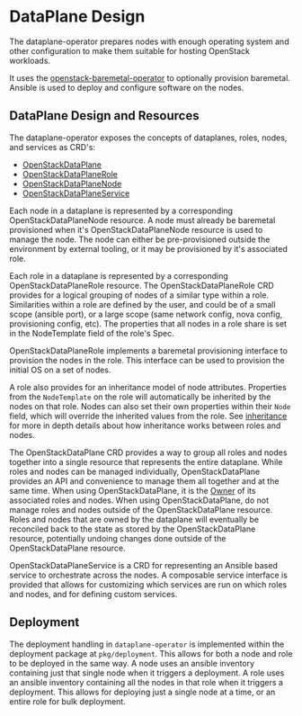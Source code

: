 # DataPlane Design

The dataplane-operator prepares nodes with enough operating system and other
configuration to make them suitable for hosting OpenStack workloads.

It uses the
[openstack-baremetal-operator](https://github.com/openstack-k8s-operators/openstack-baremetal-operator)
to optionally provision baremetal. Ansible is used to deploy and configure
software on the nodes.

## DataPlane Design and Resources

The dataplane-operator exposes the concepts of dataplanes, roles, nodes, and
services as CRD's:

* [OpenStackDataPlane](../config/crd/bases/dataplane.openstack.org_openstackdataplanes.yaml)
* [OpenStackDataPlaneRole](../config/crd/bases/dataplane.openstack.org_openstackdataplaneroles.yaml)
* [OpenStackDataPlaneNode](../config/crd/bases/dataplane.openstack.org_openstackdataplanenodes.yaml)
* [OpenStackDataPlaneService](../config/crd/bases/dataplane.openstack.org_openstackdataplaneservices.yaml)

Each node in a dataplane is represented by a corresponding
OpenStackDataPlaneNode resource. A node must already be baremetal provisioned
when it's OpenStackDataPlaneNode resource is used to manage the node. The node
can either be pre-provisioned outside the environment by external tooling, or
it may be provisioned by it's associated role.

Each role in a dataplane is represented by a corresponding
OpenStackDataPlaneRole resource.  The OpenStackDataPlaneRole CRD provides for a
logical grouping of nodes of a similar type within a role. Similarities within
a role are defined by the user, and could be of a small scope (ansible port),
or a large scope (same network config, nova config, provisioning config, etc).
The properties that all nodes in a role share is set in the NodeTemplate field
of the role's Spec.

OpenStackDataPlaneRole implements a baremetal provisioning interface to
provision the nodes in the role. This interface can be used to provision the
initial OS on a set of nodes.

A role also provides for an inheritance model of node attributes. Properties
from the `NodeTemplate` on the role will automatically be inherited by the
nodes on that role. Nodes can also set their own properties within their `Node`
field, which will override the inherited values from the role. See
[inheritance](inheritance.md) for more in depth details about how inheritance
works between roles and nodes.

The OpenStackDataPlane CRD provides a way to group all roles and nodes together
into a single resource that represents the entire dataplane. While roles and
nodes can be managed individually, OpenStackDataPlane provides an API and
convenience to manage them all together and at the same time. When using
OpenStackDataPlane, it is the
[Owner](https://kubernetes.io/docs/concepts/overview/working-with-objects/owners-dependents/)
of its associated roles and nodes. When using OpenStackDataPlane, do not manage
roles and nodes outside of the OpenStackDataPlane resource. Roles and
nodes that are owned by the dataplane will eventually be reconciled back to
the state as stored by the OpenStackDataPlane resource, potentially undoing
changes done outside of the OpenStackDataPlane resource.

OpenStackDataPlaneService is a CRD for representing an Ansible based service to
orchestrate across the nodes. A composable service interface is provided that
allows for customizing which services are run on which roles and nodes, and for
defining custom services.

## Deployment

The deployment handling in `dataplane-operator` is implemented within the
deployment package at `pkg/deployment`. This allows for both a node and role to
be deployed in the same way. A node uses an ansible inventory containing just
that single node when it triggers a deployment. A role uses an ansible
inventory containing all the nodes in that role when it triggers a deployment.
This allows for deploying just a single node at a time, or an entire role for
bulk deployment.
